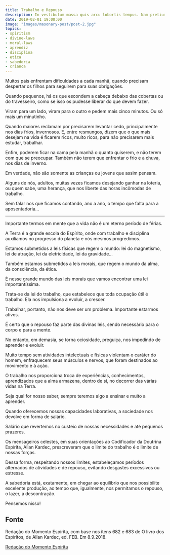 ```yaml
---
title: Trabalho e Repouso
description: In vestibulum massa quis arcu lobortis tempus. Nam pretium arcu in odio vulputate luctus.
date: 2019-02-01 19:00:00
image: "images/masonary-post/post-2.jpg"
topics: 
- spiritism
- divine-laws
- moral-laws
- aprendiz
- disciplina
- etica
- sabedoria
- crianca
---
```



Muitos pais enfrentam dificuldades a cada manhã, quando precisam despertar os filhos para seguirem para suas obrigações.

Quando pequenos, há os que escondem a cabeça debaixo das cobertas ou do travesseiro, como se isso os pudesse liberar do que devem fazer.

Viram para um lado, viram para o outro e pedem mais cinco minutos. Ou só mais um minutinho.

Quando maiores reclamam por precisarem levantar cedo, principalmente nos dias frios, invernosos. E, entre resmungos, dizem que o que mais desejam na vida é ficarem ricos, muito ricos, para não precisarem mais estudar, trabalhar.

Enfim, poderem ficar na cama pela manhã o quanto quiserem, e não terem com que se preocupar. Também não terem que enfrentar o frio e a chuva, nos dias de inverno.

Em verdade, não são somente as crianças ou jovens que assim pensam.

Alguns de nós, adultos, muitas vezes ficamos desejando ganhar na loteria, ou quem sabe, uma herança, que nos liberte das horas incômodas de trabalho.

Sem falar nos que ficamos contando, ano a ano, o tempo que falta para a aposentadoria...

*   *   *

Importante termos em mente que a vida não é um eterno período de férias.

A Terra é a grande escola do Espírito, onde com trabalho e disciplina auxiliamos no progresso do planeta e nós mesmos progredimos.

Estamos submetidos a leis físicas que regem o mundo: lei do magnetismo, lei de atração, lei da eletricidade, lei da gravidade...

Também estamos submetidos a leis morais, que regem o mundo da alma, da consciência, da ética.

É nesse grande mundo das leis morais que vamos encontrar uma lei importantíssima.

Trata-se da lei do trabalho, que estabelece que toda ocupação útil é trabalho. Ela nos impulsiona a evoluir, a crescer.

Trabalhar, portanto, não nos deve ser um problema. Importante estarmos ativos.

É certo que o repouso faz parte das divinas leis, sendo necessário para o corpo e para a mente.

No entanto, em demasia, se torna ociosidade, preguiça, nos impedindo de aprender e evoluir.

Muito tempo sem atividades intelectuais e físicas violentam o caráter do homem, enfraquecem seus músculos e nervos, que foram destinados ao movimento e à ação.

O trabalho nos proporciona troca de experiências, conhecimentos, aprendizados que a alma armazena, dentro de si, no decorrer das várias vidas na Terra.

Seja qual for nosso saber, sempre teremos algo a ensinar e muito a aprender.

Quando oferecemos nossas capacidades laborativas, a sociedade nos devolve em forma de salário.

Salário que revertemos no custeio de nossas necessidades e até pequenos prazeres.

Os mensageiros celestes, em suas orientações ao Codificador da Doutrina Espírita, Allan Kardec, prescreveram que o limite do trabalho é o limite de nossas forças.

Dessa forma, respeitando nossos limites, estabeleçamos períodos alternados de atividades e de repouso, evitando desgastes excessivos ou estresse.

A sabedoria está, exatamente, em chegar ao equilíbrio que nos possibilite excelente produção, ao tempo que, igualmente, nos permitamos o repouso, o lazer, a descontração.

Pensemos nisso!

## Fonte
Redação do Momento Espírita, com base nos itens
682 e 683 de O livro dos Espíritos, de Allan Kardec,
ed. FEB.
Em 8.9.2018.

[Redação do Momento Espírita](http://www.momento.com.br/pt/ler_texto.php?id=5530)

